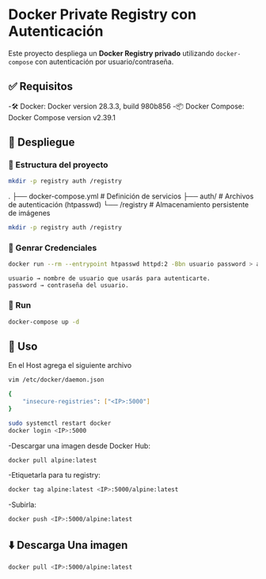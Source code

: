 # Docker Private Registry con Autenticación

Este proyecto despliega un **Docker Registry privado** utilizando `docker-compose` con autenticación por usuario/contraseña.

## ✅ Requisitos

-🛠️   Docker: Docker version 28.3.3, build 980b856
-📦   Docker Compose: Docker Compose version v2.39.1

## 🚀 Despliegue
### 📂 Estructura del proyecto

```bash
mkdir -p registry auth /registry
```
.
├── docker-compose.yml # Definición de servicios
├── auth/ # Archivos de autenticación (htpasswd)
└── /registry # Almacenamiento persistente de imágenes

```bash
mkdir -p registry auth /registry
```

### 🔐 Genrar Credenciales
```bash
docker run --rm --entrypoint htpasswd httpd:2 -Bbn usuario password > auth/htpasswd
```
    usuario → nombre de usuario que usarás para autenticarte.
    password → contraseña del usuario.

### 🏃 Run
```bash
docker-compose up -d
```

## 🚀 Uso 

En el Host agrega el siguiente archivo
```bash
vim /etc/docker/daemon.json

{
    "insecure-registries": ["<IP>:5000"]
}

```
```bash
sudo systemctl restart docker
docker login <IP>:5000
```
-Descargar una imagen desde Docker Hub:
```bash
docker pull alpine:latest
```
-Etiquetarla para tu registry:
```bash
docker tag alpine:latest <IP>:5000/alpine:latest
```
-Subirla:
```bash
docker push <IP>:5000/alpine:latest
```

## ⬇️ Descarga Una imagen
```bash
docker pull <IP>:5000/alpine:latest
```